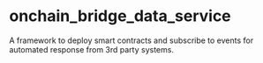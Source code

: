 # onchain_bridge_data_service
A framework to deploy smart contracts and subscribe to events for automated response from 3rd party systems.
